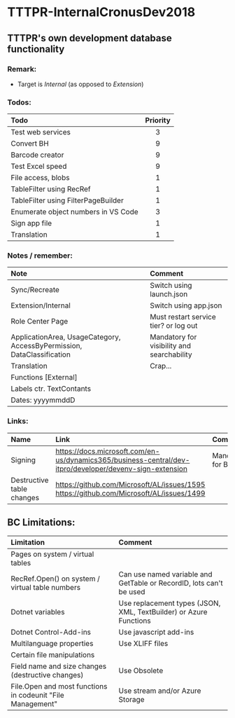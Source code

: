# TTTPR-InternalCronusDev2018
## TTTPR's own development database functionality

### Remark:
- Target is *Internal* (as opposed to *Extension*) 

### Todos:
| Todo | Priority |
| :---- | :------: |
| Test web services | 3
| Convert BH | 9
| Barcode creator | 9
| Test Excel speed | 9
| File access, blobs | 1
| TableFilter using RecRef | 1
| TableFilter using FilterPageBuilder | 1
| Enumerate object numbers in VS Code | 3
| Sign app file | 1
| Translation | 1

### Notes / remember:
| Note | Comment |
|:---- | :------ |
| Sync/Recreate | Switch using launch.json
| Extension/Internal | Switch using app.json
| Role Center Page | Must restart service tier? or log out
| ApplicationArea, UsageCategory, AccessByPermission, DataClassification | Mandatory for visibility and searchability
| Translation | Crap...
| Functions [External]
| Labels ctr. TextContants
| Dates: yyyymmddD

### Links:
| Name | Link | Comment |
|:---- | :--- | :------ |
| Signing | https://docs.microsoft.com/en-us/dynamics365/business-central/dev-itpro/developer/devenv-sign-extension | Mandatory for BC
| Destructive table changes | https://github.com/Microsoft/AL/issues/1595 https://github.com/Microsoft/AL/issues/1499

## BC Limitations:
| Limitation | Comment |
| :--------- | :------ |
| Pages on system / virtual tables
| RecRef.Open() on system / virtual table numbers | Can use named variable and GetTable or RecordID, lots can't be used
| Dotnet variables | Use replacement types (JSON, XML, TextBuilder) or Azure Functions
| Dotnet Control-Add-ins | Use javascript add-ins
| Multilanguage properties | Use XLIFF files
| Certain file manipulations
| Field name and size changes (destructive changes) | Use Obsolete
| File.Open and most functions in codeunit "File Management" | Use stream and/or Azure Storage

